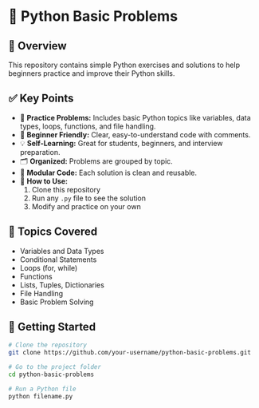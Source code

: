 # 📌 Python Basic Problems   

## 📖 Overview
This repository contains simple Python exercises and solutions to help beginners practice and improve their Python skills.   
    
## ✅ Key Points
- 📂 **Practice Problems:** Includes basic Python topics like variables, data types, loops, functions, and file handling.  
- 🐍 **Beginner Friendly:** Clear, easy-to-understand code with comments. 
- 💡 **Self-Learning:** Great for students, beginners, and interview preparation.  
- 🗂️ **Organized:** Problems are grouped by topic.    
- 🧩 **Modular Code:** Each solution is clean and reusable. 
- 📝 **How to Use:** 
  1. Clone this repository  
  2. Run any `.py` file to see the solution  
  3. Modify and practice on your own
 
## 📎 Topics Covered
- Variables and Data Types
- Conditional Statements
- Loops (for, while)
- Functions
- Lists, Tuples, Dictionaries
- File Handling
- Basic Problem Solving

## 🚀 Getting Started

```bash
# Clone the repository
git clone https://github.com/your-username/python-basic-problems.git   

# Go to the project folder
cd python-basic-problems

# Run a Python file
python filename.py

